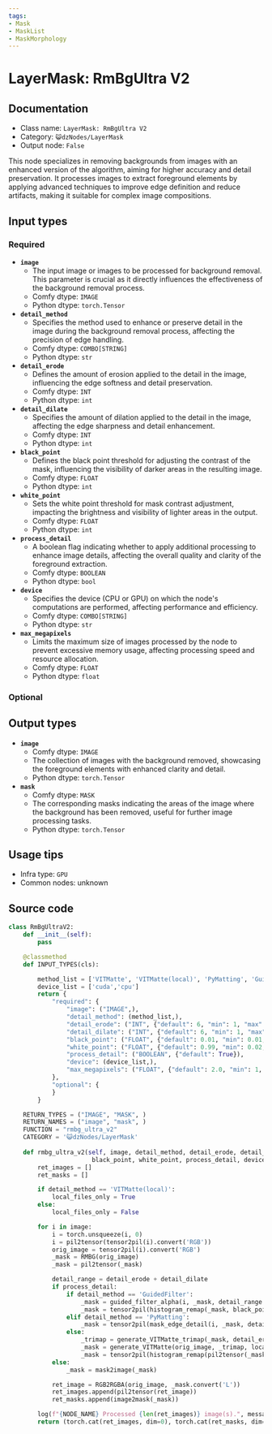 ```yaml
---
tags:
- Mask
- MaskList
- MaskMorphology
---
```


# LayerMask: RmBgUltra V2
## Documentation
- Class name: `LayerMask: RmBgUltra V2`
- Category: `😺dzNodes/LayerMask`
- Output node: `False`

This node specializes in removing backgrounds from images with an enhanced version of the algorithm, aiming for higher accuracy and detail preservation. It processes images to extract foreground elements by applying advanced techniques to improve edge definition and reduce artifacts, making it suitable for complex image compositions.
## Input types
### Required
- **`image`**
    - The input image or images to be processed for background removal. This parameter is crucial as it directly influences the effectiveness of the background removal process.
    - Comfy dtype: `IMAGE`
    - Python dtype: `torch.Tensor`
- **`detail_method`**
    - Specifies the method used to enhance or preserve detail in the image during the background removal process, affecting the precision of edge handling.
    - Comfy dtype: `COMBO[STRING]`
    - Python dtype: `str`
- **`detail_erode`**
    - Defines the amount of erosion applied to the detail in the image, influencing the edge softness and detail preservation.
    - Comfy dtype: `INT`
    - Python dtype: `int`
- **`detail_dilate`**
    - Specifies the amount of dilation applied to the detail in the image, affecting the edge sharpness and detail enhancement.
    - Comfy dtype: `INT`
    - Python dtype: `int`
- **`black_point`**
    - Defines the black point threshold for adjusting the contrast of the mask, influencing the visibility of darker areas in the resulting image.
    - Comfy dtype: `FLOAT`
    - Python dtype: `int`
- **`white_point`**
    - Sets the white point threshold for mask contrast adjustment, impacting the brightness and visibility of lighter areas in the output.
    - Comfy dtype: `FLOAT`
    - Python dtype: `int`
- **`process_detail`**
    - A boolean flag indicating whether to apply additional processing to enhance image details, affecting the overall quality and clarity of the foreground extraction.
    - Comfy dtype: `BOOLEAN`
    - Python dtype: `bool`
- **`device`**
    - Specifies the device (CPU or GPU) on which the node's computations are performed, affecting performance and efficiency.
    - Comfy dtype: `COMBO[STRING]`
    - Python dtype: `str`
- **`max_megapixels`**
    - Limits the maximum size of images processed by the node to prevent excessive memory usage, affecting processing speed and resource allocation.
    - Comfy dtype: `FLOAT`
    - Python dtype: `float`
### Optional
## Output types
- **`image`**
    - Comfy dtype: `IMAGE`
    - The collection of images with the background removed, showcasing the foreground elements with enhanced clarity and detail.
    - Python dtype: `torch.Tensor`
- **`mask`**
    - Comfy dtype: `MASK`
    - The corresponding masks indicating the areas of the image where the background has been removed, useful for further image processing tasks.
    - Python dtype: `torch.Tensor`
## Usage tips
- Infra type: `GPU`
- Common nodes: unknown


## Source code
```python
class RmBgUltraV2:
    def __init__(self):
        pass

    @classmethod
    def INPUT_TYPES(cls):

        method_list = ['VITMatte', 'VITMatte(local)', 'PyMatting', 'GuidedFilter', ]
        device_list = ['cuda','cpu']
        return {
            "required": {
                "image": ("IMAGE",),
                "detail_method": (method_list,),
                "detail_erode": ("INT", {"default": 6, "min": 1, "max": 255, "step": 1}),
                "detail_dilate": ("INT", {"default": 6, "min": 1, "max": 255, "step": 1}),
                "black_point": ("FLOAT", {"default": 0.01, "min": 0.01, "max": 0.98, "step": 0.01, "display": "slider"}),
                "white_point": ("FLOAT", {"default": 0.99, "min": 0.02, "max": 0.99, "step": 0.01, "display": "slider"}),
                "process_detail": ("BOOLEAN", {"default": True}),
                "device": (device_list,),
                "max_megapixels": ("FLOAT", {"default": 2.0, "min": 1, "max": 999, "step": 0.1}),
            },
            "optional": {
            }
        }

    RETURN_TYPES = ("IMAGE", "MASK", )
    RETURN_NAMES = ("image", "mask", )
    FUNCTION = "rmbg_ultra_v2"
    CATEGORY = '😺dzNodes/LayerMask'
  
    def rmbg_ultra_v2(self, image, detail_method, detail_erode, detail_dilate,
                       black_point, white_point, process_detail, device, max_megapixels):
        ret_images = []
        ret_masks = []

        if detail_method == 'VITMatte(local)':
            local_files_only = True
        else:
            local_files_only = False

        for i in image:
            i = torch.unsqueeze(i, 0)
            i = pil2tensor(tensor2pil(i).convert('RGB'))
            orig_image = tensor2pil(i).convert('RGB')
            _mask = RMBG(orig_image)
            _mask = pil2tensor(_mask)

            detail_range = detail_erode + detail_dilate
            if process_detail:
                if detail_method == 'GuidedFilter':
                    _mask = guided_filter_alpha(i, _mask, detail_range // 6 + 1)
                    _mask = tensor2pil(histogram_remap(_mask, black_point, white_point))
                elif detail_method == 'PyMatting':
                    _mask = tensor2pil(mask_edge_detail(i, _mask, detail_range // 8 + 1, black_point, white_point))
                else:
                    _trimap = generate_VITMatte_trimap(_mask, detail_erode, detail_dilate)
                    _mask = generate_VITMatte(orig_image, _trimap, local_files_only=local_files_only, device=device, max_megapixels=max_megapixels)
                    _mask = tensor2pil(histogram_remap(pil2tensor(_mask), black_point, white_point))
            else:
                _mask = mask2image(_mask)

            ret_image = RGB2RGBA(orig_image, _mask.convert('L'))
            ret_images.append(pil2tensor(ret_image))
            ret_masks.append(image2mask(_mask))

        log(f"{NODE_NAME} Processed {len(ret_images)} image(s).", message_type='finish')
        return (torch.cat(ret_images, dim=0), torch.cat(ret_masks, dim=0),)

```
